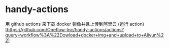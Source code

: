 # handy-actions
用 github actions 来下载 docker 镜像并且上传到阿里云
(运行 action)[https://github.com/Oneflow-Inc/handy-actions/actions?query=workflow%3A%22Dowload+docker+img+and+upload+to+Aliyun%22]
